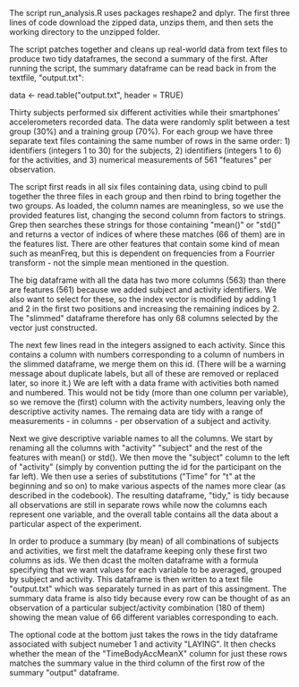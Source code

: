 The script run_analysis.R uses packages reshape2 and dplyr.  The first three lines of code download the zipped data, unzips them, and then sets the working directory to the unzipped folder. 

The script patches together and cleans up real-world data from text files to produce two tidy dataframes, the second a summary of the first.  After running the script, the summary dataframe can be read back in from the textfile, "output.txt":

data <- read.table("output.txt", header = TRUE)

Thirty subjects performed six different activities while their smartphones' accelerometers recorded data.  The data were randomly split between a test group (30%) and a training group (70%).  For each group we have three separate text files containing the same number of rows in the same order: 1) identifiers (integers 1 to 30) for the subjects,  2) identifiers (integers 1 to 6) for the activities, and 3) numerical measurements of 561 "features" per observation.

The script first reads in all six files containing data, using cbind to pull together the three files in each group and then rbind to bring together the two groups. As loaded, the column names are meaningless, so we use the provided features list, changing the second column from factors to strings.  Grep then searches these strings for those containing "mean()" or "std()" and returns a vector of indices of where these matches (66 of them) are in the features list. There are other features that contain some kind of mean such as meanFreq, but this is dependent on frequencies from a Fourrier transform - not the simple mean mentioned in the question. 

The big dataframe with all the data has two more columns (563) than there are features (561) because we added subject and activity identifiers.  We also want to select for these, so the index vector is modified by adding  1 and 2 in the first two positions and increasing the remaining indices by 2.  The "slimmed" dataframe therefore has only 68 columns selected by the vector just constructed.

The next few lines read in the integers assigned to each activity.  Since this contains a column with numbers corresponding to a column of numbers in the slimmed dataframe, we merge them on this id.  (There will be a warning message about duplicate labels, but all of these are removed or replaced later, so inore it.)  We are left with a data frame with activities both named and numbered.  This would not be tidy (more than one column per variable), so we remove the (first) column with the activity numbers, leaving only the descriptive activity names. The remaing data are tidy with a range of measurements - in columns - per observation of a subject and activity.

Next we give descriptive variable names to all the columns.  We start by renaming all the columns with "activity" "subject" and the rest of the features with mean() or std().  We then move the "subject" column to the left of "activity" (simply by convention putting the id for the participant on the far left). We then use a series of substitutions ("Time" for "t" at the beginning and so on) to make various aspects of the names more clear (as described in the codebook).  The resulting dataframe, "tidy," is tidy because all observations are still in separate rows while now the columns each represent one variable, and the overall table contains all the data about a particular aspect of the experiment.

In order to produce a summary (by mean) of all combinations of subjects and activities, we first melt the dataframe keeping only these first two columns as ids.  We then dcast the molten dataframe with a formula specifying that we want values for each variable to be averaged, grouped by subject and activity.  This dataframe is then written to a text file "output.txt" which was separately turned in as part of this assingment.   The summary data frame is also tidy because every row can be thought of as an observation of a particular subject/activity combination (180 of them) showing the mean value of 66 different variables corresponding to each.

The optional code at the bottom just takes the rows in the tidy dataframe associated with subject numeber 1 and activity "LAYING".  It then checks whether the mean of the "TimeBodyAccMeanX" column for just these rows matches the summary value in the third column of the first row of the summary "output" dataframe.